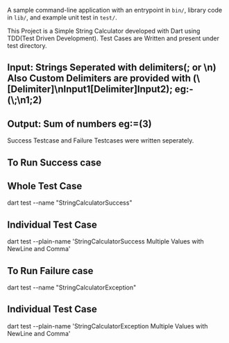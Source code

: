 A sample command-line application with an entrypoint in `bin/`, library code
in `lib/`, and example unit test in `test/`.

This Project is a Simple String Calculator developed with Dart using TDD(Test Driven Development). Test Cases are Written and present under test directory.

Input: Strings Seperated with delimiters(; or \n) Also Custom Delimiters are provided with (\\[Delimiter]\nInput1[Delimiter]Input2); eg:-(\\;\n1;2)
------

Output: Sum of numbers eg:=(3)
-------

Success Testcase and Failure Testcases were written seperately.

To Run Success case
-------------------
Whole Test Case
---------------
dart test --name "StringCalculatorSuccess"

Individual Test Case
--------------------

dart test --plain-name 'StringCalculatorSuccess Multiple Values with NewLine and Comma'


To Run Failure case
-------------------

dart test --name "StringCalculatorException"

Individual Test Case
--------------------

dart test --plain-name 'StringCalculatorException Multiple Values with NewLine and Comma'
